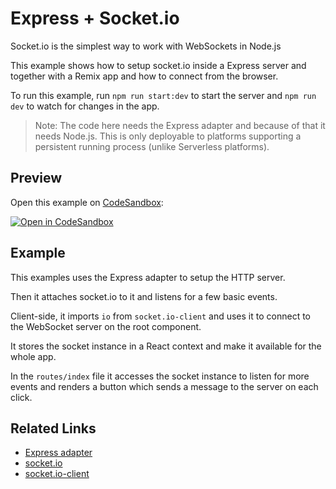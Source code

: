 # Express + Socket.io

Socket.io is the simplest way to work with WebSockets in Node.js

This example shows how to setup socket.io inside a Express server and together with a Remix app and how to connect from the browser.

To run this example, run `npm run start:dev` to start the server and `npm run dev` to watch for changes in the app.

> Note: The code here needs the Express adapter and because of that it needs Node.js. This is only deployable to platforms supporting a persistent running process (unlike Serverless platforms).

## Preview

Open this example on [CodeSandbox](https://codesandbox.com):

[![Open in CodeSandbox](https://codesandbox.io/static/img/play-codesandbox.svg)](https://codesandbox.io/s/github/remix-run/remix/tree/main/examples/socket.io)

## Example

This examples uses the Express adapter to setup the HTTP server.

Then it attaches socket.io to it and listens for a few basic events.

Client-side, it imports `io` from `socket.io-client` and uses it to connect to the WebSocket server on the root component.

It stores the socket instance in a React context and make it available for the whole app.

In the `routes/index` file it accesses the socket instance to listen for more events and renders a button which sends a message to the server on each click.

## Related Links

- [Express adapter](https://remix.run/other-api/adapter#createrequesthandler)
- [socket.io](https://socket.io/)
- [socket.io-client](https://www.npmjs.com/package/socket.io-client)
